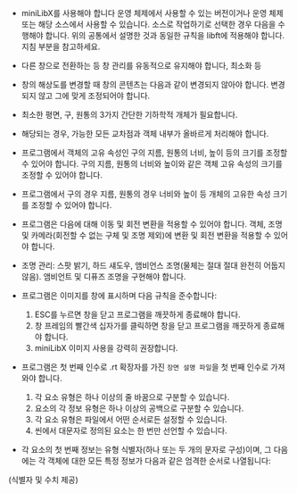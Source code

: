 <!-- 제출 시 삭제 예정입니당. -->

- miniLibX를 사용해야 합니다
운영 체제에서 사용할 수 있는 버전이거나 운영 체제 또는 해당 소스에서 사용할 수 있습니다.
소스로 작업하기로 선택한 경우 다음을 수행해야 합니다.
위의 공통에서 설명한 것과 동일한 규칙을 libft에 적용해야 합니다. 지침 부분을 참고하세요.

- 다른 창으로 전환하는 등 창 관리를 유동적으로 유지해야 합니다, 최소화 등

- 창의 해상도를 변경할 때 창의 콘텐츠는 다음과 같이 변경되지 않아야 합니다.
변경되지 않고 그에 맞게 조정되어야 합니다.

- 최소한 평면, 구, 원통의 3가지 간단한 기하학적 개체가 필요합니다.

- 해당되는 경우, 가능한 모든 교차점과 객체 내부가 올바르게 처리해야 합니다.

- 프로그램에서 객체의 고유 속성인 구의 지름, 원통의 너비, 높이 등의 크기를 조정할 수 있어야 합니다.
구의 지름, 원통의 너비와 높이와 같은 객체 고유 속성의 크기를 조정할 수 있어야 합니다.

- 프로그램에서 구의 경우 지름, 원통의 경우 너비와 높이 등 개체의 고유한 속성 크기를 조정할 수 있어야 합니다.

- 프로그램은 다음에 대해 이동 및 회전 변환을 적용할 수 있어야 합니다.
객체, 조명 및 카메라(회전할 수 없는 구체 및 조명 제외)에 변환 및 회전 변환을 적용할 수 있어야 합니다.

- 조명 관리: 스팟 밝기, 하드 섀도우, 앰비언스 조명(물체는 절대 절대 완전히 어둡지 않음).
앰비언트 및 디퓨즈 조명을 구현해야 합니다.

- 프로그램은 이미지를 창에 표시하며 다음 규칙을 준수합니다:
	1. ESC를 누르면 창을 닫고 프로그램을 깨끗하게 종료해야 합니다.
	2. 창 프레임의 빨간색 십자가를 클릭하면 창을 닫고 프로그램을 깨끗하게 종료해야 합니다.
	3. miniLibX 이미지 사용을 강력히 권장합니다.

- 프로그램은 첫 번째 인수로 .rt 확장자를 가진 `장면 설명 파일`을 첫 번째 인수로 가져와야 합니다.
	1. 각 요소 유형은 하나 이상의 줄 바꿈으로 구분할 수 있습니다.
	2. 요소의 각 정보 유형은 하나 이상의 공백으로 구분할 수 있습니다.
	3. 각 요소 유형은 파일에서 어떤 순서로든 설정할 수 있습니다.
	4. 씬에서 대문자로 정의된 요소는 한 번만 선언할 수 있습니다.

- 각 요소의 첫 번째 정보는 유형 식별자(하나 또는 두 개의 문자로 구성)이며,
그 다음에는 각 객체에 대한 모든 특정 정보가 다음과 같은 엄격한 순서로 나열됩니다:

(식별자 및 수치 제공)